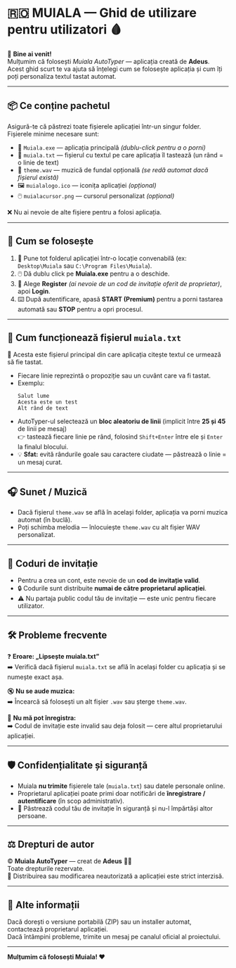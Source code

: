 # 🇷🇴 **MUIALA — Ghid de utilizare pentru utilizatori** 🩸

👋 **Bine ai venit!**  
Mulțumim că folosești *Muiala AutoTyper* — aplicația creată de **Adeus**.  
Acest ghid scurt te va ajuta să înțelegi cum se folosește aplicația și cum îți poți personaliza textul tastat automat.

---

## 📦 Ce conține pachetul

Asigură-te că păstrezi toate fișierele aplicației într-un singur folder.  
Fișierele minime necesare sunt:

- 🧠 `Muiala.exe` — aplicația principală *(dublu-click pentru a o porni)*  
- 📝 `muiala.txt` — fișierul cu textul pe care aplicația îl tastează (un rând = o linie de text)  
- 🎵 `theme.wav` — muzică de fundal opțională *(se redă automat dacă fișierul există)*  
- 🖼️ `muialalogo.ico` — iconița aplicației *(opțional)*  
- 🖱️ `muialacursor.png` — cursorul personalizat *(opțional)*  

❌ Nu ai nevoie de alte fișiere pentru a folosi aplicația.

---

## 🚀 Cum se folosește

1. 📁 Pune tot folderul aplicației într-o locație convenabilă (ex: `Desktop\Muiala` sau `C:\Program Files\Muiala`).  
2. 🖱️ Dă dublu click pe **Muiala.exe** pentru a o deschide.  
3. 🔑 Alege **Register** *(ai nevoie de un cod de invitație oferit de proprietar)*, apoi **Login**.  
4. ⌨️ După autentificare, apasă **START (Premium)** pentru a porni tastarea automată sau **STOP** pentru a opri procesul.  

---

## 🧾 Cum funcționează fișierul `muiala.txt`

📄 Acesta este fișierul principal din care aplicația citește textul ce urmează să fie tastat.

- Fiecare linie reprezintă o propoziție sau un cuvânt care va fi tastat.  
- Exemplu:
  ```
  Salut lume
  Acesta este un test
  Alt rând de text
  ```
- AutoTyper-ul selectează un **bloc aleatoriu de linii** (implicit între **25 și 45** de linii pe mesaj)  
  👉 tastează fiecare linie pe rând, folosind `Shift+Enter` între ele și `Enter` la finalul blocului.  
- 💡 **Sfat:** evită rândurile goale sau caractere ciudate — păstrează o linie = un mesaj curat.

---

## 🎧 Sunet / Muzică

- Dacă fișierul `theme.wav` se află în același folder, aplicația va porni muzica automat (în buclă).  
- Poți schimba melodia — înlocuiește `theme.wav` cu alt fișier WAV personalizat.  

---

## 🧩 Coduri de invitație

- Pentru a crea un cont, este nevoie de un **cod de invitație valid**.  
- 🔒 Codurile sunt distribuite **numai de către proprietarul aplicației**.  
- ⚠️ Nu partaja public codul tău de invitație — este unic pentru fiecare utilizator.

---

## 🛠️ Probleme frecvente

❓ **Eroare: „Lipsește muiala.txt”**  
➡️ Verifică dacă fișierul `muiala.txt` se află în același folder cu aplicația și se numește exact așa.  

🔇 **Nu se aude muzica:**  
➡️ Încearcă să folosești un alt fișier `.wav` sau șterge `theme.wav`.  

🔐 **Nu mă pot înregistra:**  
➡️ Codul de invitație este invalid sau deja folosit — cere altul proprietarului aplicației.

---

## 🛡️ Confidențialitate și siguranță

- Muiala **nu trimite** fișierele tale (`muiala.txt`) sau datele personale online.  
- Proprietarul aplicației poate primi doar notificări de **înregistrare / autentificare** (în scop administrativ).  
- 🔑 Păstrează codul tău de invitație în siguranță și nu-l împărtăși altor persoane.

---

## ⚖️ Drepturi de autor

© **Muiala AutoTyper** — creat de **Adeus** 🧛‍♂️  
Toate drepturile rezervate.  
📜 Distribuirea sau modificarea neautorizată a aplicației este strict interzisă.

---

## 💬 Alte informații

Dacă dorești o versiune portabilă (ZIP) sau un installer automat, contactează proprietarul aplicației.  
Dacă întâmpini probleme, trimite un mesaj pe canalul oficial al proiectului.

---

**Mulțumim că folosești Muiala! ❤️**
